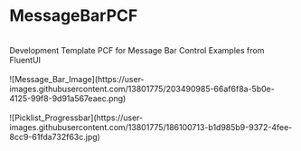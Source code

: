 # MessageBarPCF
<br/>
Development Template PCF for Message Bar Control Examples from FluentUI
<br/>
<br/>
![Message_Bar_Image](https://user-images.githubusercontent.com/13801775/203490985-66af6f8a-5b0e-4125-99f8-9d91a567eaec.png)
<br/>
<br/>
![Picklist_Progressbar](https://user-images.githubusercontent.com/13801775/186100713-b1d985b9-9372-4fee-8cc9-61fda732f63c.jpg)

